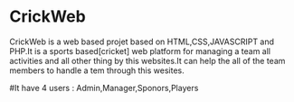 # CrickWeb
CrickWeb is a web based projet based on HTML,CSS,JAVASCRIPT and PHP.It is a sports based[cricket] web platform for managing a team all activities and all other thing by this websites.It can help the all of the team members to handle a tem through this wesites.

#It have 4 users : Admin,Manager,Sponors,Players
